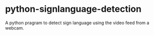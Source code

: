 # python-signlanguage-detection
A python pragram to detect sign language using the video feed from a webcam.
